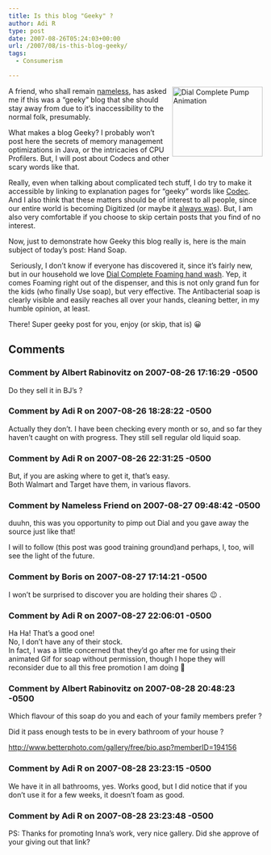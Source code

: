 ```yaml
---
title: Is this blog "Geeky" ?
author: Adi R
type: post
date: 2007-08-26T05:24:03+00:00
url: /2007/08/is-this-blog-geeky/
tags:
  - Consumerism

---
```

<img style="border-right: 0px; border-top: 0px; border-left: 0px; border-bottom: 0px" height="138" alt="Dial Complete Pump Animation" src="/uploads/2007/08/dcomplete-animation-pump.gif?resize=179%2C138" width="179" align="right" border="0" data-recalc-dims="1" /> A friend, who shall remain <a href="http://zheka1.livejournal.com/" target="_blank">nameless</a>, has asked me if this was a &#8220;geeky&#8221; blog that she should stay away from due to it&#8217;s inaccessibility to the normal folk, presumably.

What makes a blog Geeky? I probably won&#8217;t post here the secrets of memory management optimizations in Java, or the intricacies of CPU Profilers. But, I will post about Codecs and other scary words like that.

Really, even when talking about complicated tech stuff, I do try to make it accessible by linking to explanation pages for &#8220;geeky&#8221; words like <a href="http://en.wikipedia.org/wiki/Codec" target="_blank">Codec</a>. And I also think that these matters should be of interest to all people, since our entire world is becoming Digitized (or maybe it <a href="http://www.simulation-argument.com/" target="_blank">always was</a>). But, I am also very comfortable if you choose to skip certain posts that you find of no interest.

Now, just to demonstrate how Geeky this blog really is, here is the main subject of today&#8217;s post: Hand Soap.

&nbsp;Seriously, I don&#8217;t know if everyone has discovered it, since it&#8217;s fairly new, but in our household we love <a href="http://www.dialcorp.com/index.cfm?page_id=74" target="_blank">Dial Complete Foaming hand wash</a>. Yep, it comes Foaming right out of the dispenser, and this is not only grand fun for the kids (who finally Use soap), but very effective. The Antibacterial soap is clearly visible and easily reaches all over your hands, cleaning better, in my humble opinion, at least.

There! Super geeky post for you, enjoy (or skip, that is) 😀</p>

## Comments

### Comment by Albert Rabinovitz on 2007-08-26 17:16:29 -0500
Do they sell it in BJ&#8217;s ?

### Comment by Adi R on 2007-08-26 18:28:22 -0500
Actually they don&#8217;t. I have been checking every month or so, and so far they haven&#8217;t caught on with progress. They still sell regular old liquid soap.

### Comment by Adi R on 2007-08-26 22:31:25 -0500
But, if you are asking where to get it, that&#8217;s easy.  
Both Walmart and Target have them, in various flavors.

### Comment by Nameless Friend on 2007-08-27 09:48:42 -0500
duuhn, this was you opportunity to pimp out Dial and you gave away the source just like that!

I will to follow (this post was good training ground)and perhaps, I, too, will see the light of the future.

### Comment by Boris on 2007-08-27 17:14:21 -0500
I won&#8217;t be surprised to discover you are holding their shares 😉 .

### Comment by Adi R on 2007-08-27 22:06:01 -0500
Ha Ha! That&#8217;s a good one!  
No, I don&#8217;t have any of their stock.  
In fact, I was a little concerned that they&#8217;d go after me for using their animated Gif for soap without permission, though I hope they will reconsider due to all this free promotion I am doing 🙂

### Comment by Albert Rabinovitz on 2007-08-28 20:48:23 -0500
Which flavour of this soap do you and each of your family members prefer ?

Did it pass enough tests to be in every bathroom of your house ?

<a href="http://www.betterphoto.com/gallery/free/bio.asp?memberID=194156" rel="nofollow ugc">http://www.betterphoto.com/gallery/free/bio.asp?memberID=194156</a>

### Comment by Adi R on 2007-08-28 23:23:15 -0500
We have it in all bathrooms, yes. Works good, but I did notice that if you don&#8217;t use it for a few weeks, it doesn&#8217;t foam as good.

### Comment by Adi R on 2007-08-28 23:23:48 -0500
PS: Thanks for promoting Inna&#8217;s work, very nice gallery. Did she approve of your giving out that link?